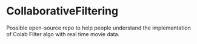 # CollaborativeFiltering
Possible open-source repo to help people understand the implementation of Colab Filter algo with real time movie data.
